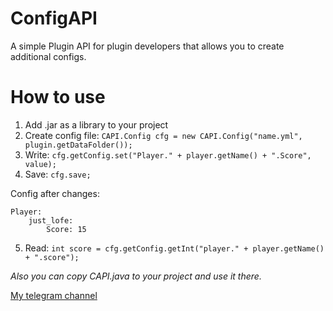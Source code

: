 # ConfigAPI
A simple Plugin API for plugin developers that allows you to create additional configs.

# How to use
1. Add .jar as a library to your project
2. Create config file: ```CAPI.Config cfg = new CAPI.Config("name.yml", plugin.getDataFolder());```
3. Write: ```cfg.getConfig.set("Player." + player.getName() + ".Score", value);```
4. Save: ```cfg.save;```

Config after changes:
```
Player:
    just_lofe:
        Score: 15
```
5. Read: ```int score = cfg.getConfig.getInt("player." + player.getName() + ".score");```

*Also you can copy CAPI.java to your project and use it there.*

[My telegram channel](https://t.me/+jdEGFkoI-_dlYjZi)
